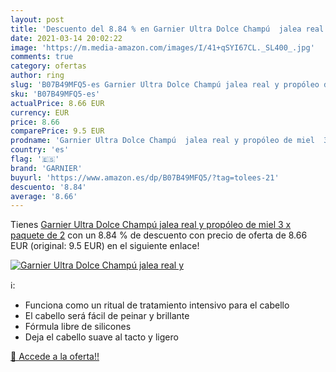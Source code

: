 ```yaml
---
layout: post
title: 'Descuento del 8.84 % en Garnier Ultra Dolce Champú  jalea real y'
date: 2021-03-14 20:02:22
image: 'https://m.media-amazon.com/images/I/41+qSYI67CL._SL400_.jpg'
comments: true
category: ofertas
author: ring
slug: 'B07B49MFQ5-es Garnier Ultra Dolce Champú jalea real y propóleo de miel 3...'
sku: 'B07B49MFQ5-es'
actualPrice: 8.66 EUR
currency: EUR
price: 8.66
comparePrice: 9.5 EUR
prodname: 'Garnier Ultra Dolce Champú  jalea real y propóleo de miel  3 x paquete de 2'
country: 'es'
flag: '🇪🇸'
brand: 'GARNIER'
buyurl: 'https://www.amazon.es/dp/B07B49MFQ5/?tag=tolees-21'
descuento: '8.84'
average: '8.66'
---
```


Tienes [Garnier Ultra Dolce Champú  jalea real y propóleo de miel  3 x paquete de 2](https://www.amazon.es/dp/B07B49MFQ5/?tag=tolees-21) con un 8.84 % de descuento con precio de oferta de 8.66 EUR (original: 9.5 EUR) en el siguiente enlace!

[![Garnier Ultra Dolce Champú  jalea real y](https://m.media-amazon.com/images/I/41+qSYI67CL._SL400_.jpg)](https://www.amazon.es/dp/B07B49MFQ5/?tag=tolees-21)

ℹ️:

- Funciona como un ritual de tratamiento intensivo para el cabello
- El cabello será fácil de peinar y brillante
- Fórmula libre de silicones
- Deja el cabello suave al tacto y ligero

[🛒 Accede a la oferta!!](https://www.amazon.es/dp/B07B49MFQ5/?tag=tolees-21)
